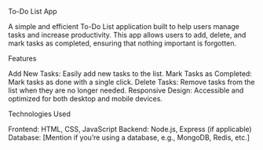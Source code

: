 To-Do List App

A simple and efficient To-Do List application built to help users manage tasks and increase productivity. This app allows users to add, delete, and mark tasks as completed, ensuring that nothing important is forgotten.

Features

Add New Tasks: Easily add new tasks to the list.
Mark Tasks as Completed: Mark tasks as done with a single click.
Delete Tasks: Remove tasks from the list when they are no longer needed.
Responsive Design: Accessible and optimized for both desktop and mobile devices.

Technologies Used

Frontend: HTML, CSS, JavaScript
Backend: Node.js, Express (if applicable)
Database: [Mention if you’re using a database, e.g., MongoDB, Redis, etc.]
